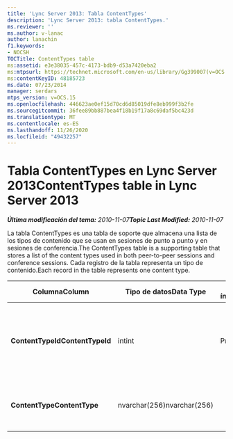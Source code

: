 ```yaml
---
title: 'Lync Server 2013: Tabla ContentTypes'
description: 'Lync Server 2013: tabla ContentTypes.'
ms.reviewer: ''
ms.author: v-lanac
author: lanachin
f1.keywords:
- NOCSH
TOCTitle: ContentTypes table
ms:assetid: e3e38035-457c-4173-bdb9-d53a7420eba2
ms:mtpsurl: https://technet.microsoft.com/en-us/library/Gg399007(v=OCS.15)
ms:contentKeyID: 48185723
ms.date: 07/23/2014
manager: serdars
mtps_version: v=OCS.15
ms.openlocfilehash: 446623ae0ef15d70cd6d85019dfe8eb999f3b2fe
ms.sourcegitcommit: 36fee89bb887bea4f18b19f17a8c69daf5bc423d
ms.translationtype: MT
ms.contentlocale: es-ES
ms.lasthandoff: 11/26/2020
ms.locfileid: "49432257"
---
```

# <a name="contenttypes-table-in-lync-server-2013"></a><span data-ttu-id="c68ee-103">Tabla ContentTypes en Lync Server 2013</span><span class="sxs-lookup"><span data-stu-id="c68ee-103">ContentTypes table in Lync Server 2013</span></span>

<div data-xmlns="http://www.w3.org/1999/xhtml">

<div class="topic" data-xmlns="http://www.w3.org/1999/xhtml" data-msxsl="urn:schemas-microsoft-com:xslt" data-cs="https://msdn.microsoft.com/">

<div data-asp="https://msdn2.microsoft.com/asp">



</div>

<div id="mainSection">

<div id="mainBody"><span data-ttu-id="c68ee-104">

<span> </span></span><span class="sxs-lookup"><span data-stu-id="c68ee-104">

<span> </span></span></span>

<span data-ttu-id="c68ee-105">_**Última modificación del tema:** 2010-11-07_</span><span class="sxs-lookup"><span data-stu-id="c68ee-105">_**Topic Last Modified:** 2010-11-07_</span></span>

<span data-ttu-id="c68ee-106">La tabla ContentTypes es una tabla de soporte que almacena una lista de los tipos de contenido que se usan en sesiones de punto a punto y en sesiones de conferencia.</span><span class="sxs-lookup"><span data-stu-id="c68ee-106">The ContentTypes table is a supporting table that stores a list of the content types used in both peer-to-peer sessions and conference sessions.</span></span> <span data-ttu-id="c68ee-107">Cada registro de la tabla representa un tipo de contenido.</span><span class="sxs-lookup"><span data-stu-id="c68ee-107">Each record in the table represents one content type.</span></span>


<table>
<colgroup>
<col style="width: 25%" />
<col style="width: 25%" />
<col style="width: 25%" />
<col style="width: 25%" />
</colgroup>
<thead>
<tr class="header">
<th><span data-ttu-id="c68ee-108">Columna</span><span class="sxs-lookup"><span data-stu-id="c68ee-108">Column</span></span></th>
<th><span data-ttu-id="c68ee-109">Tipo de datos</span><span class="sxs-lookup"><span data-stu-id="c68ee-109">Data Type</span></span></th>
<th><span data-ttu-id="c68ee-110">Clave o índice</span><span class="sxs-lookup"><span data-stu-id="c68ee-110">Key/Index</span></span></th>
<th><span data-ttu-id="c68ee-111">Detalles</span><span class="sxs-lookup"><span data-stu-id="c68ee-111">Details</span></span></th>
</tr>
</thead>
<tbody>
<tr class="odd">
<td><p><span data-ttu-id="c68ee-112"><strong>ContentTypeId</strong></span><span class="sxs-lookup"><span data-stu-id="c68ee-112"><strong>ContentTypeId</strong></span></span></p></td>
<td><p><span data-ttu-id="c68ee-113">int</span><span class="sxs-lookup"><span data-stu-id="c68ee-113">int</span></span></p></td>
<td><p><span data-ttu-id="c68ee-114">Primary</span><span class="sxs-lookup"><span data-stu-id="c68ee-114">Primary</span></span></p></td>
<td><p><span data-ttu-id="c68ee-115">Número único que identifica el tipo de contenido.</span><span class="sxs-lookup"><span data-stu-id="c68ee-115">Unique number identifying the content type.</span></span></p></td>
</tr>
<tr class="even">
<td><p><span data-ttu-id="c68ee-116"><strong>ContentType</strong></span><span class="sxs-lookup"><span data-stu-id="c68ee-116"><strong>ContentType</strong></span></span></p></td>
<td><p><span data-ttu-id="c68ee-117">nvarchar(256)</span><span class="sxs-lookup"><span data-stu-id="c68ee-117">nvarchar(256)</span></span></p></td>
<td> </td>
<td><p><span data-ttu-id="c68ee-118">Nombre del tipo de contenido.</span><span class="sxs-lookup"><span data-stu-id="c68ee-118">Content type name.</span></span></p></td>
</tr>
</tbody>
</table><span data-ttu-id="c68ee-119">


</div>

<span> </span>

</div>

</div>

</span><span class="sxs-lookup"><span data-stu-id="c68ee-119">


</div>

<span> </span>

</div>

</div>

</span></span></div>

